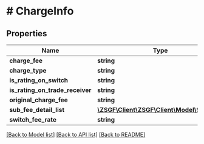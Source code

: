 # # ChargeInfo

## Properties

Name | Type | Description | Notes
------------ | ------------- | ------------- | -------------
**charge_fee** | **string** |  | [optional]
**charge_type** | **string** |  | [optional]
**is_rating_on_switch** | **string** |  | [optional]
**is_rating_on_trade_receiver** | **string** |  | [optional]
**original_charge_fee** | **string** |  | [optional]
**sub_fee_detail_list** | [**\ZSGF\Client\ZSGF\Client\Model\SubFee[]**](SubFee.md) |  | [optional]
**switch_fee_rate** | **string** |  | [optional]

[[Back to Model list]](../../README.md#models) [[Back to API list]](../../README.md#endpoints) [[Back to README]](../../README.md)
